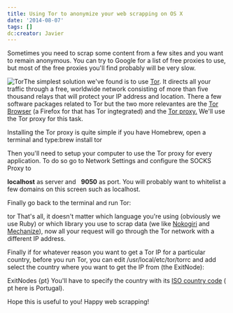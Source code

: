 ```yaml
---
title: Using Tor to anonymize your web scrapping on OS X
date: '2014-08-07'
tags: []
dc:creator: Javier
---
```


Sometimes you need to scrap some content from a few sites and you want to remain anonymous. You can try to Google for a list of free proxies to use, but most of the free proxies you'll find probably will be very slow.


![Tor](http://blog.diacode.com/wp-content/uploads/2014/08/tor.png)The simplest solution we've found is to use 
[Tor](https://www.torproject.org). It directs all your traffic through a free, worldwide network consisting of more than five thousand relays that will protect your IP address and location. There a few software packages related to Tor but the two more relevantes are the 
[Tor Browser](https://www.torproject.org/projects/torbrowser.html.en) (a Firefox for that has Tor ingtegrated) and the 
[Tor proxy.](https://www.torproject.org/docs/tor-doc-osx.html.en) We'll use the Tor proxy for this task.

Installing the Tor proxy is quite simple if you have Homebrew, open a terminal and type:brew install tor

<!--more-->Then you'll need to setup your computer to use the Tor proxy for every application. To do so go to Network Settings and configure the SOCKS Proxy to 
**localhost**
as server and  
**9050**
 as port. You will probably want to whitelist a few domains on this screen such as 
localhost.

Finally go back to the terminal and run Tor:

tor
That's all, it doesn't matter which language you're using (obviously we use Ruby) or which library you use to scrap data (we like 
[Nokogiri](http://nokogiri.org/) and 
[Mechanize](https://github.com/sparklemotion/mechanize)), now all your request will go through the Tor network with a different IP address.

Finally if for whatever reason you want to get a Tor IP for a particular country, before you run Tor, you can edit /usr/local/etc/tor/torrc and add select the country where you want to get the IP from (the ExitNode):

ExitNodes {pt}
You'll have to specify the country with its 
[ISO country code](http://countrycode.org/) (
pt here is Portugal).

Hope this is useful to you! Happy web scrapping!
